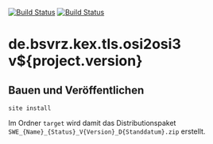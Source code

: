 [![Build Status](https://travis-ci.org/datenverteiler/de.bsvrz.kex.tls.osi2osi3.svg?branch=develop)](https://travis-ci.org/datenverteiler/de.bsvrz.kex.tls.osi2osi3)
[![Build Status](https://api.bintray.com/packages/datenverteiler/maven/de.bsvrz.kex.tls.osi2osi3/images/download.svg)](https://bintray.com/datenverteiler/maven/de.bsvrz.kex.tls.osi2osi3)

de.bsvrz.kex.tls.osi2osi3 v${project.version}
=================================


Bauen und Veröffentlichen
-------------------------

    site install

Im Ordner `target` wird damit das Distributionspaket
`SWE_{Name}_{Status}_V{Version}_D{Standdatum}.zip` erstellt.
